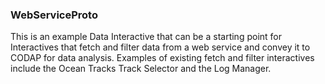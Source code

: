 ### WebServiceProto

This is an example Data Interactive that can be a starting point for Interactives
that fetch and filter data from a web service and convey it to CODAP for data
analysis. 
Examples of existing fetch and filter interactives include the Ocean Tracks 
Track Selector and the Log Manager.


